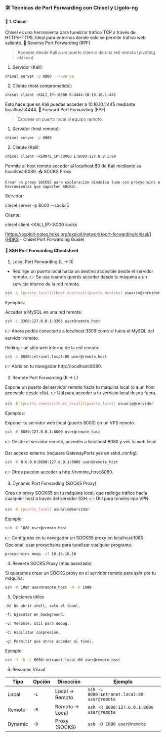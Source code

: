 ### 🛠️ Técnicas de Port Forwarding con Chisel y Ligolo-ng
#### 📌 1. Chisel

Chisel es una herramienta para tunelizar tráfico TCP a través de HTTP/HTTPS. Ideal para entornos donde solo se permite tráfico web saliente.
🔁 Reverse Port Forwarding (RPF)

> Acceder desde Kali a un puerto interno de una red remota (pivoting clásico).

1. Servidor (Kali):
```bash
chisel server -p 8000 --reverse
```
2. Cliente (host comprometido):
```bash
chisel client <KALI_IP>:8000 R:4444:10.10.10.1:445
```
Esto hace que en Kali puedas acceder a 10.10.10.1:445 mediante localhost:4444.
🔀 Forward Port Forwarding (FPF)

> Exponer un puerto local al equipo remoto.

1. Servidor (host remoto):

```bash
chisel server -p 8000
```

2. Cliente (Kali):

```bash
chisel client <REMOTE_IP>:8000 L:8080:127.0.0.1:80
```

Permite al host remoto acceder al localhost:80 de Kali mediante su localhost:8080.
📥 SOCKS Proxy

    Crear un proxy SOCKS5 para exploración dinámica (uso con proxychains o herramientas que soporten SOCKS).

Servidor:

chisel server -p 8000 --socks5

Cliente:

chisel client <KALI_IP>:8000 socks

[https://exploit-notes.hdks.org/exploit/network/port-forwarding/chisel/](HDKS - Chisel Port Forwarding Guide)

#### 📝 SSH Port Forwarding Cheatsheet
1. Local Port Forwarding (L → R)

*  Redirige un puerto local hacia un destino accesible desde el servidor remoto.
👉 Se usa cuando querés acceder desde tu máquina a un servicio interno de la red remota.

```bash
ssh -L [puerto_local]:[host_destino]:[puerto_destino] usuario@servidor
```

Ejemplos:

Acceder a MySQL en una red remota:

```bash
ssh -L 3306:127.0.0.1:3306 user@remote_host
```

👉 Ahora podés conectarte a localhost:3306 como si fuera el MySQL del servidor remoto.

Redirigir un sitio web interno de la red remota:

```bash
ssh -L 8080:intranet.local:80 user@remote_host
```

👉 Abrís en tu navegador http://localhost:8080.

2. Remote Port Forwarding (R → L)

Expone un puerto del servidor remoto hacia tu máquina local (o a un host accesible desde ella).
👉 Útil para acceder a tu servicio local desde fuera.

```bash
ssh -R [puerto_remoto]:[host_local]:[puerto_local] usuario@servidor
```

Ejemplos:

Exponer tu servidor web local (puerto 8000) en un VPS remoto:

```bash
ssh -R 8080:127.0.0.1:8000 user@remote_host
```

👉 Desde el servidor remoto, accedés a localhost:8080 y ves tu web local.

Dar acceso externo (requiere GatewayPorts yes en sshd_config):

```bash
ssh -R 0.0.0.0:8080:127.0.0.1:8000 user@remote_host
```

👉 Otros pueden acceder a http://remote_host:8080.

3. Dynamic Port Forwarding (SOCKS Proxy)

Crea un proxy SOCKS5 en tu máquina local, que redirige tráfico hacia cualquier host a través del servidor SSH.
👉 Útil para túneles tipo VPN.

```bash
ssh -D [puerto_local] usuario@servidor
```

Ejemplo:

```bash
ssh -D 1080 user@remote_host
```

👉 Configurás en tu navegador un SOCKS5 proxy en localhost:1080.
Opcional: usar proxychains para tunelizar cualquier programa:

```bash
proxychains nmap -sT 10.10.10.10
```

4. Reverse SOCKS Proxy (más avanzado)

Si queremos crear un SOCKS proxy en el servidor remoto para salir por tu máquina:

```bash
ssh -R 1080 user@remote_host -N -D 1080
```

5. Opciones útiles

```bash
-N: No abrir shell, solo el túnel.

-f: Ejecutar en background.

-v: Verbose, útil para debug.

-C: Habilitar compresión.

-g: Permitir que otros accedan al túnel.
```

Ejemplo:

```bash
ssh -f -N -L 8080:intranet.local:80 user@remote_host
```

6. Resumen Visual

| Tipo    | Opción | Dirección      | Ejemplo                                     |
| ------- | ------ | -------------- | ------------------------------------------- |
| Local   | `-L`   | Local → Remoto | `ssh -L 8080:intranet.local:80 user@remote` |
| Remote  | `-R`   | Remoto → Local | `ssh -R 8080:127.0.0.1:8000 user@remote`    |
| Dynamic | `-D`   | Proxy (SOCKS)  | `ssh -D 1080 user@remote`                   |



